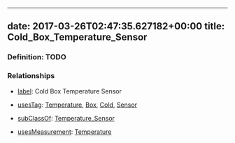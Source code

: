 
---
date: 2017-03-26T02:47:35.627182+00:00
title: Cold_Box_Temperature_Sensor
---
### Definition: TODO

### Relationships

* [label](http://www.w3.org/2000/01/rdf-schema#label): Cold Box Temperature Sensor

* [usesTag](https://brickschema.org/schema/1.0/BrickFrame#usesTag): [Temperature](https://brickschema.org/schema/1.0/BrickTag#Temperature), [Box](https://brickschema.org/schema/1.0/BrickTag#Box), [Cold](https://brickschema.org/schema/1.0/BrickTag#Cold), [Sensor](https://brickschema.org/schema/1.0/BrickTag#Sensor)

* [subClassOf](http://www.w3.org/2000/01/rdf-schema#subClassOf): [Temperature_Sensor](https://brickschema.org/schema/1.0/Brick#Temperature_Sensor)

* [usesMeasurement](https://brickschema.org/schema/1.0/BrickFrame#usesMeasurement): [Temperature](https://brickschema.org/schema/1.0/Brick#Temperature)
